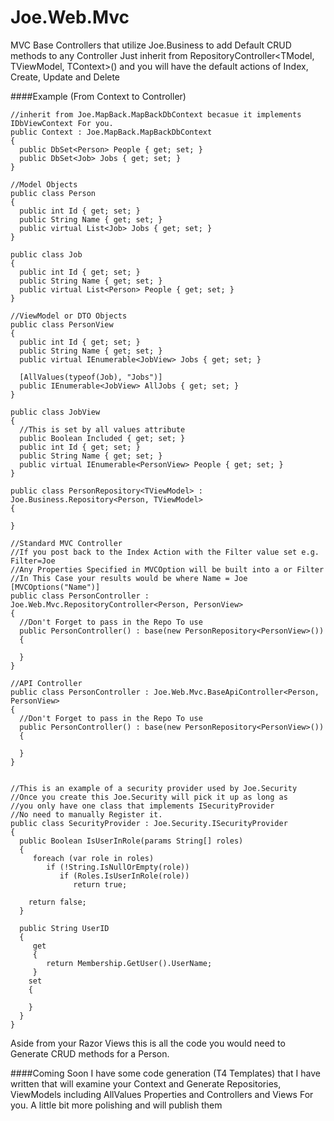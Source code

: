 Joe.Web.Mvc
===========

MVC Base Controllers that utilize Joe.Business to add Default CRUD methods to any Controller
Just inherit from RepositoryController<TModel, TViewModel, TContext>() and you will have the default actions of Index,
Create, Update and Delete

####Example (From Context to Controller)

```
//inherit from Joe.MapBack.MapBackDbContext becasue it implements IDbViewContext For you.
public Context : Joe.MapBack.MapBackDbContext
{
  public DbSet<Person> People { get; set; }
  public DbSet<Job> Jobs { get; set; }
}

//Model Objects
public class Person 
{
  public int Id { get; set; }
  public String Name { get; set; }
  public virtual List<Job> Jobs { get; set; }
}

public class Job
{
  public int Id { get; set; }
  public String Name { get; set; }
  public virtual List<Person> People { get; set; }
}

//ViewModel or DTO Objects
public class PersonView
{
  public int Id { get; set; }
  public String Name { get; set; }
  public virtual IEnumerable<JobView> Jobs { get; set; }
  
  [AllValues(typeof(Job), "Jobs")]
  public IEnumerable<JobView> AllJobs { get; set; }
}

public class JobView
{
  //This is set by all values attribute
  public Boolean Included { get; set; }
  public int Id { get; set; }
  public String Name { get; set; }
  public virtual IEnumerable<PersonView> People { get; set; }
}

public class PersonRepository<TViewModel> : Joe.Business.Repository<Person, TViewModel>
{

}

//Standard MVC Controller
//If you post back to the Index Action with the Filter value set e.g. Filter=Joe
//Any Properties Specified in MVCOption will be built into a or Filter
//In This Case your results would be where Name = Joe
[MVCOptions("Name")]
public class PersonController : Joe.Web.Mvc.RepositoryController<Person, PersonView>
{
  //Don't Forget to pass in the Repo To use
  public PersonController() : base(new PersonRepository<PersonView>())
  {
  
  }
}

//API Controller
public class PersonController : Joe.Web.Mvc.BaseApiController<Person, PersonView>
{
  //Don't Forget to pass in the Repo To use
  public PersonController() : base(new PersonRepository<PersonView>())
  {
  
  }
}


//This is an example of a security provider used by Joe.Security
//Once you create this Joe.Security will pick it up as long as 
//you only have one class that implements ISecurityProvider
//No need to manually Register it.
public class SecurityProvider : Joe.Security.ISecurityProvider
{
  public Boolean IsUserInRole(params String[] roles)
  {
     foreach (var role in roles)
        if (!String.IsNullOrEmpty(role))
           if (Roles.IsUserInRole(role))
              return true;

    return false;
  }

  public String UserID
  {
     get
     {
        return Membership.GetUser().UserName;
     }
    set
    {

    }
  }
}

```

Aside from your Razor Views this is all the code you would need to Generate CRUD methods for a Person.

####Coming Soon
I have some code generation (T4 Templates) that I have written that will examine your Context and Generate Repositories, ViewModels including AllValues Properties and Controllers and Views For you.
A little bit more polishing and will publish them
